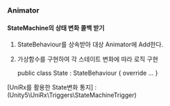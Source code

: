 ### Animator

#### StateMachine의 상태 변화 콜백 받기

1. StateBehaviour를 상속받아 대상 Animator에 Add한다.

2. 가상함수를 구현하여 각 스테이트 변화에 따라 로직 구현

    public class State : StateBehaviour 
    {
        override ...
    }

[UniRx를 활용한 State변화 통지] : (Unity5\UniRx\Triggers\StateMachineTrigger)
